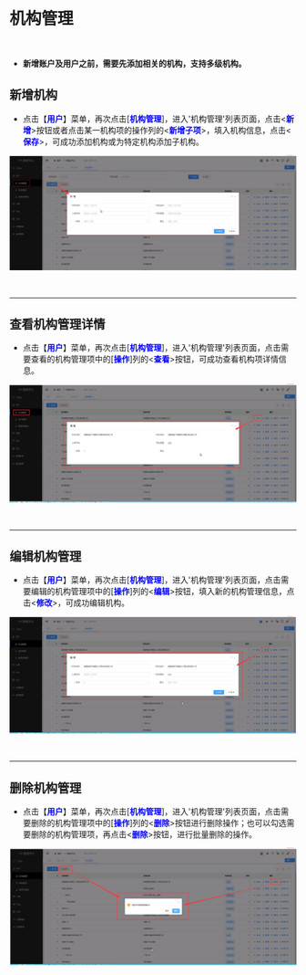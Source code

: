 机构管理
===============================

&emsp;

+ **新增账户及用户之前，需要先添加相关的机构，支持多级机构。**




## 新增机构 ##

* 点击【**<font color=blue>用户</font>**】菜单，再次点击[**<font color=blue>机构管理</font>**]，进入'机构管理'列表页面，点击<**<font color=blue>新增</font>**>按钮或者点击某一机构项的操作列的<**<font color=blue>新增子项</font>**>，填入机构信息，点击<**<font color=blue>保存</font>**>，可成功添加机构或为特定机构添加子机构。


![新增机构](../_static/img/usermanagement/addorg.png)


&emsp;

----------------------------------------------------------------------------------------------------------------------------------

## 查看机构管理详情 ##

* 点击【**<font color=blue>用户</font>**】菜单，再次点击[**<font color=blue>机构管理</font>**]，进入'机构管理'列表页面，点击需要查看的机构管理项中的[**<font color=blue>操作</font>**]列的<**<font color=blue>查看</font>**>按钮，可成功查看机构项详情信息。

![查看机构详情](../_static/img/usermanagement/orgDetail.png)


&emsp;

----------------------------------------------------------------------------------------------------------------------------------

## 编辑机构管理 ##

* 点击【**<font color=blue>用户</font>**】菜单，再次点击[**<font color=blue>机构管理</font>**]，进入'机构管理'列表页面，点击需要编辑的机构管理项中的[**<font color=blue>操作</font>**]列的<**<font color=blue>编辑</font>**>按钮，填入新的机构管理信息，点击<**<font color=blue>修改</font>**>，可成功编辑机构。


![修改机构](../_static/img/usermanagement/editOrg.png)


&emsp;

----------------------------------------------------------------------------------------------------------------------------------

## 删除机构管理 ##

* 点击【**<font color=blue>用户</font>**】菜单，再次点击[**<font color=blue>机构管理</font>**]，进入'机构管理'列表页面，点击需要删除的机构管理项中的[**<font color=blue>操作</font>**]列的<**<font color=blue>删除</font>**>按钮进行删除操作；也可以勾选需要删除的机构管理项，再点击<**<font color=blue>删除</font>**>按钮，进行批量删除的操作。


![删除机构](../_static/img/usermanagement/deleteOrg.png)





